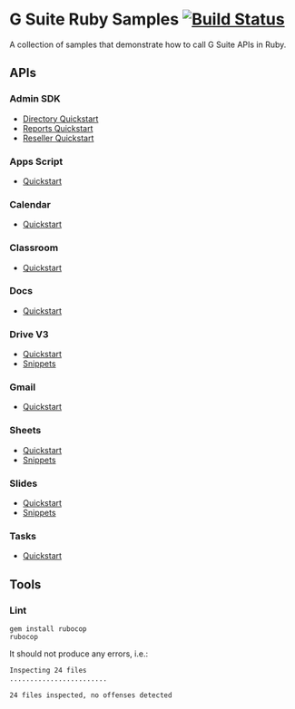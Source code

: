 # G Suite Ruby Samples [![Build Status](https://travis-ci.org/gsuitedevs/ruby-samples.svg?branch=master)](https://travis-ci.org/gsuitedevs/ruby-samples)

A collection of samples that demonstrate how to call G Suite APIs in Ruby.

## APIs

### Admin SDK

- [Directory Quickstart](https://developers.google.com/admin-sdk/directory/v1/quickstart/ruby)
- [Reports Quickstart](https://developers.google.com/admin-sdk/reports/v1/quickstart/ruby)
- [Reseller Quickstart](https://developers.google.com/admin-sdk/reseller/v1/quickstart/ruby)

### Apps Script

- [Quickstart](https://developers.google.com/apps-script/api/quickstart/ruby)

### Calendar

- [Quickstart](https://developers.google.com/google-apps/calendar/quickstart/ruby)

### Classroom

- [Quickstart](https://developers.google.com/classroom/quickstart/ruby)

### Docs

- [Quickstart](https://developers.google.com/docs/api/quickstart/ruby)

### Drive V3

- [Quickstart](https://developers.google.com/drive/v3/web/quickstart/ruby)
- [Snippets](https://developers.google.com/drive/v3/web/about-sdk)

### Gmail

- [Quickstart](https://developers.google.com/gmail/api/quickstart/ruby)

### Sheets

- [Quickstart](https://developers.google.com/sheets/api/quickstart/ruby)
- [Snippets](https://developers.google.com/sheets/api/guides/concepts)

### Slides

- [Quickstart](https://developers.google.com/slides/quickstart/ruby)
- [Snippets](https://developers.google.com/slides/how-tos/overview)

### Tasks

- [Quickstart](https://developers.google.com/google-apps/tasks/quickstart/ruby)

## Tools

### Lint

```
gem install rubocop
rubocop
```

It should not produce any errors, i.e.:

```sh
Inspecting 24 files
........................

24 files inspected, no offenses detected
```
